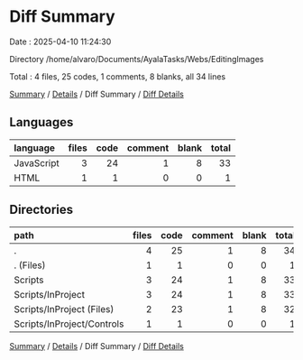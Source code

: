 # Diff Summary

Date : 2025-04-10 11:24:30

Directory /home/alvaro/Documents/AyalaTasks/Webs/EditingImages

Total : 4 files,  25 codes, 1 comments, 8 blanks, all 34 lines

[Summary](results.md) / [Details](details.md) / Diff Summary / [Diff Details](diff-details.md)

## Languages
| language | files | code | comment | blank | total |
| :--- | ---: | ---: | ---: | ---: | ---: |
| JavaScript | 3 | 24 | 1 | 8 | 33 |
| HTML | 1 | 1 | 0 | 0 | 1 |

## Directories
| path | files | code | comment | blank | total |
| :--- | ---: | ---: | ---: | ---: | ---: |
| . | 4 | 25 | 1 | 8 | 34 |
| . (Files) | 1 | 1 | 0 | 0 | 1 |
| Scripts | 3 | 24 | 1 | 8 | 33 |
| Scripts/InProject | 3 | 24 | 1 | 8 | 33 |
| Scripts/InProject (Files) | 2 | 23 | 1 | 8 | 32 |
| Scripts/InProject/Controls | 1 | 1 | 0 | 0 | 1 |

[Summary](results.md) / [Details](details.md) / Diff Summary / [Diff Details](diff-details.md)